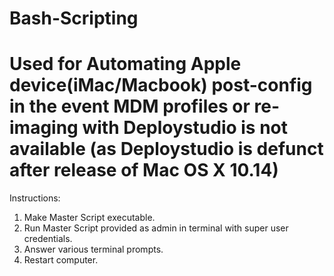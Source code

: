 # Bash-Scripting
# Used for Automating Apple device(iMac/Macbook) post-config in the event MDM profiles or re-imaging with Deploystudio is not available (as Deploystudio is defunct after release of Mac OS X 10.14)

Instructions:
1) Make Master Script executable.
2) Run Master Script provided as admin in terminal with super user credentials.
3) Answer various terminal prompts.
4) Restart computer.

